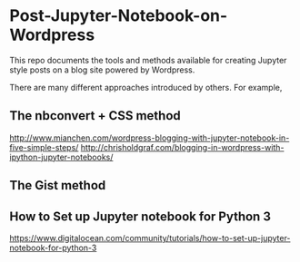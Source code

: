 # Post-Jupyter-Notebook-on-Wordpress

This repo documents the tools and methods available for creating Jupyter style posts on a blog site powered by Wordpress.

There are many different approaches introduced by others. For example, 

## The nbconvert + CSS method
http://www.mianchen.com/wordpress-blogging-with-jupyter-notebook-in-five-simple-steps/
http://chrisholdgraf.com/blogging-in-wordpress-with-ipython-jupyter-notebooks/

## The Gist method


## How to Set up Jupyter notebook for Python 3
https://www.digitalocean.com/community/tutorials/how-to-set-up-jupyter-notebook-for-python-3
